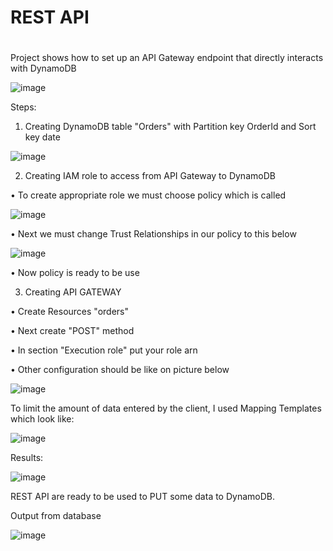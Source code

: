 # REST API <h1> 

Project shows how to set up an API Gateway endpoint that directly interacts with DynamoDB

![image](https://user-images.githubusercontent.com/60892908/132727620-98aff593-ffaa-4b9f-8b38-be7b7a9f09f5.png)


Steps:
1.	Creating DynamoDB table "Orders" with Partition key OrderId and Sort key date

 ![image](https://user-images.githubusercontent.com/60892908/132727667-20d5b13c-affb-4af6-9b67-f9588c872492.png)


2.	Creating IAM role to access from API Gateway to DynamoDB

 •	To create appropriate role we must choose policy which is called 

 ![image](https://user-images.githubusercontent.com/60892908/132727684-d279e2d7-7ee2-4dbe-8259-1b4ebb0afd0e.png)

 
 •	Next we must change Trust Relationships in our policy to this below

 ![image](https://user-images.githubusercontent.com/60892908/132727705-6c1ab221-b9df-4052-81ae-15bc32f3e69b.png)

 
 •	Now policy is ready to be use


3.	Creating API GATEWAY

 •	Create Resources "orders"

 •	Next create "POST" method

 •	In section "Execution role" put your role arn

 •	Other configuration should be like on picture below

 ![image](https://user-images.githubusercontent.com/60892908/132727734-79d9c912-67ca-48e2-9171-4a3a680c1cdf.png)

 

 To limit the amount of data entered by the client, I used Mapping Templates which look like:

 ![image](https://user-images.githubusercontent.com/60892908/132727769-41cbe644-52a5-4a45-b044-47d95425c086.png)




 
Results:

![image](https://user-images.githubusercontent.com/60892908/132728415-ce3b17da-eeca-444c-9aef-86dbe5a5e903.png)

 


REST API are ready to be used to PUT some data to DynamoDB.


Output from database 
 
![image](https://user-images.githubusercontent.com/60892908/132944078-30538d6c-aa5f-405a-95a6-3c84fea8bc8f.png)

 




